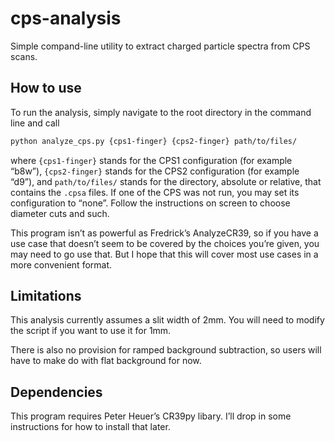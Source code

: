 # cps-analysis

 Simple compand-line utility to extract charged particle spectra from CPS scans.

## How to use

 To run the analysis, simply navigate to the root directory in the command line and call
 ~~~bash
 python analyze_cps.py {cps1-finger} {cps2-finger} path/to/files/
 ~~~
 where `{cps1-finger}` stands for the CPS1 configuration (for example “b8w”),
 `{cps2-finger}` stands for the CPS2 configuration (for example “d9”),
 and `path/to/files/` stands for the directory, absolute or relative, that contains the `.cpsa` files.
 If one of the CPS was not run, you may set its configuration to “none”.
 Follow the instructions on screen to choose diameter cuts and such.

 This program isn’t as powerful as Fredrick’s AnalyzeCR39,
 so if you have a use case that doesn’t seem to be covered by the choices you’re given,
 you may need to go use that.
 But I hope that this will cover most use cases in a more convenient format.

## Limitations

 This analysis currently assumes a slit width of 2mm.
 You will need to modify the script if you want to use it for 1mm.

 There is also no provision for ramped background subtraction,
 so users will have to make do with flat background for now.

## Dependencies

 This program requires Peter Heuer’s CR39py libary.
 I’ll drop in some instructions for how to install that later.
